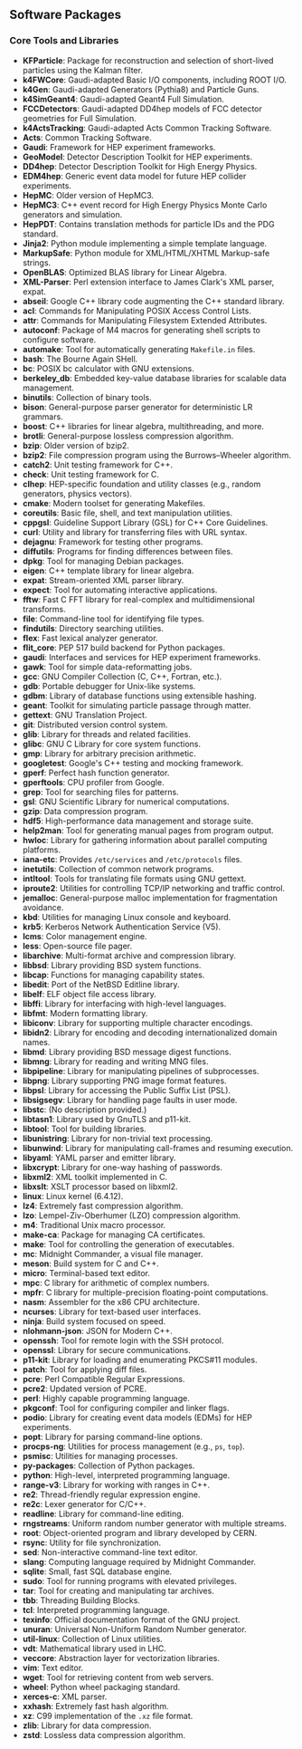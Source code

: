 ## Software Packages

### Core Tools and Libraries
- **KFParticle**: Package for reconstruction and selection of short-lived particles using the Kalman filter.
- **k4FWCore**: Gaudi-adapted Basic I/O components, including ROOT I/O.
- **k4Gen**: Gaudi-adapted Generators (Pythia8) and Particle Guns.
- **k4SimGeant4**: Gaudi-adapted Geant4 Full Simulation.
- **FCCDetectors**: Gaudi-adapted DD4hep models of FCC detector geometries for Full Simulation.
- **k4ActsTracking**: Gaudi-adapted Acts Common Tracking Software.
- **Acts**: Common Tracking Software.
- **Gaudi**: Framework for HEP experiment frameworks.
- **GeoModel**: Detector Description Toolkit for HEP experiments.
- **DD4hep**: Detector Description Toolkit for High Energy Physics.
- **EDM4hep**: Generic event data model for future HEP collider experiments.
- **HepMC**: Older version of HepMC3.
- **HepMC3**: C++ event record for High Energy Physics Monte Carlo generators and simulation.
- **HepPDT**: Contains translation methods for particle IDs and the PDG standard.
- **Jinja2**: Python module implementing a simple template language.
- **MarkupSafe**: Python module for XML/HTML/XHTML Markup-safe strings.
- **OpenBLAS**: Optimized BLAS library for Linear Algebra.
- **XML-Parser**: Perl extension interface to James Clark's XML parser, expat.
- **abseil**: Google C++ library code augmenting the C++ standard library.
- **acl**: Commands for Manipulating POSIX Access Control Lists.
- **attr**: Commands for Manipulating Filesystem Extended Attributes.
- **autoconf**: Package of M4 macros for generating shell scripts to configure software.
- **automake**: Tool for automatically generating `Makefile.in` files.
- **bash**: The Bourne Again SHell.
- **bc**: POSIX bc calculator with GNU extensions.
- **berkeley_db**: Embedded key-value database libraries for scalable data management.
- **binutils**: Collection of binary tools.
- **bison**: General-purpose parser generator for deterministic LR grammars.
- **boost**: C++ libraries for linear algebra, multithreading, and more.
- **brotli**: General-purpose lossless compression algorithm.
- **bzip**: Older version of bzip2.
- **bzip2**: File compression program using the Burrows–Wheeler algorithm.
- **catch2**: Unit testing framework for C++.
- **check**: Unit testing framework for C.
- **clhep**: HEP-specific foundation and utility classes (e.g., random generators, physics vectors).
- **cmake**: Modern toolset for generating Makefiles.
- **coreutils**: Basic file, shell, and text manipulation utilities.
- **cppgsl**: Guideline Support Library (GSL) for C++ Core Guidelines.
- **curl**: Utility and library for transferring files with URL syntax.
- **dejagnu**: Framework for testing other programs.
- **diffutils**: Programs for finding differences between files.
- **dpkg**: Tool for managing Debian packages.
- **eigen**: C++ template library for linear algebra.
- **expat**: Stream-oriented XML parser library.
- **expect**: Tool for automating interactive applications.
- **fftw**: Fast C FFT library for real-complex and multidimensional transforms.
- **file**: Command-line tool for identifying file types.
- **findutils**: Directory searching utilities.
- **flex**: Fast lexical analyzer generator.
- **flit_core**: PEP 517 build backend for Python packages.
- **gaudi**: Interfaces and services for HEP experiment frameworks.
- **gawk**: Tool for simple data-reformatting jobs.
- **gcc**: GNU Compiler Collection (C, C++, Fortran, etc.).
- **gdb**: Portable debugger for Unix-like systems.
- **gdbm**: Library of database functions using extensible hashing.
- **geant**: Toolkit for simulating particle passage through matter.
- **gettext**: GNU Translation Project.
- **git**: Distributed version control system.
- **glib**: Library for threads and related facilities.
- **glibc**: GNU C Library for core system functions.
- **gmp**: Library for arbitrary precision arithmetic.
- **googletest**: Google's C++ testing and mocking framework.
- **gperf**: Perfect hash function generator.
- **gperftools**: CPU profiler from Google.
- **grep**: Tool for searching files for patterns.
- **gsl**: GNU Scientific Library for numerical computations.
- **gzip**: Data compression program.
- **hdf5**: High-performance data management and storage suite.
- **help2man**: Tool for generating manual pages from program output.
- **hwloc**: Library for gathering information about parallel computing platforms.
- **iana-etc**: Provides `/etc/services` and `/etc/protocols` files.
- **inetutils**: Collection of common network programs.
- **intltool**: Tools for translating file formats using GNU gettext.
- **iproute2**: Utilities for controlling TCP/IP networking and traffic control.
- **jemalloc**: General-purpose malloc implementation for fragmentation avoidance.
- **kbd**: Utilities for managing Linux console and keyboard.
- **krb5**: Kerberos Network Authentication Service (V5).
- **lcms**: Color management engine.
- **less**: Open-source file pager.
- **libarchive**: Multi-format archive and compression library.
- **libbsd**: Library providing BSD system functions.
- **libcap**: Functions for managing capability states.
- **libedit**: Port of the NetBSD Editline library.
- **libelf**: ELF object file access library.
- **libffi**: Library for interfacing with high-level languages.
- **libfmt**: Modern formatting library.
- **libiconv**: Library for supporting multiple character encodings.
- **libidn2**: Library for encoding and decoding internationalized domain names.
- **libmd**: Library providing BSD message digest functions.
- **libmng**: Library for reading and writing MNG files.
- **libpipeline**: Library for manipulating pipelines of subprocesses.
- **libpng**: Library supporting PNG image format features.
- **libpsl**: Library for accessing the Public Suffix List (PSL).
- **libsigsegv**: Library for handling page faults in user mode.
- **libstc**: (No description provided.)
- **libtasn1**: Library used by GnuTLS and p11-kit.
- **libtool**: Tool for building libraries.
- **libunistring**: Library for non-trivial text processing.
- **libunwind**: Library for manipulating call-frames and resuming execution.
- **libyaml**: YAML parser and emitter library.
- **libxcrypt**: Library for one-way hashing of passwords.
- **libxml2**: XML toolkit implemented in C.
- **libxslt**: XSLT processor based on libxml2.
- **linux**: Linux kernel (6.4.12).
- **lz4**: Extremely fast compression algorithm.
- **lzo**: Lempel-Ziv-Oberhumer (LZO) compression algorithm.
- **m4**: Traditional Unix macro processor.
- **make-ca**: Package for managing CA certificates.
- **make**: Tool for controlling the generation of executables.
- **mc**: Midnight Commander, a visual file manager.
- **meson**: Build system for C and C++.
- **micro**: Terminal-based text editor.
- **mpc**: C library for arithmetic of complex numbers.
- **mpfr**: C library for multiple-precision floating-point computations.
- **nasm**: Assembler for the x86 CPU architecture.
- **ncurses**: Library for text-based user interfaces.
- **ninja**: Build system focused on speed.
- **nlohmann-json**: JSON for Modern C++.
- **openssh**: Tool for remote login with the SSH protocol.
- **openssl**: Library for secure communications.
- **p11-kit**: Library for loading and enumerating PKCS#11 modules.
- **patch**: Tool for applying diff files.
- **pcre**: Perl Compatible Regular Expressions.
- **pcre2**: Updated version of PCRE.
- **perl**: Highly capable programming language.
- **pkgconf**: Tool for configuring compiler and linker flags.
- **podio**: Library for creating event data models (EDMs) for HEP experiments.
- **popt**: Library for parsing command-line options.
- **procps-ng**: Utilities for process management (e.g., `ps`, `top`).
- **psmisc**: Utilities for managing processes.
- **py-packages**: Collection of Python packages.
- **python**: High-level, interpreted programming language.
- **range-v3**: Library for working with ranges in C++.
- **re2**: Thread-friendly regular expression engine.
- **re2c**: Lexer generator for C/C++.
- **readline**: Library for command-line editing.
- **rngstreams**: Uniform random number generator with multiple streams.
- **root**: Object-oriented program and library developed by CERN.
- **rsync**: Utility for file synchronization.
- **sed**: Non-interactive command-line text editor.
- **slang**: Computing language required by Midnight Commander.
- **sqlite**: Small, fast SQL database engine.
- **sudo**: Tool for running programs with elevated privileges.
- **tar**: Tool for creating and manipulating tar archives.
- **tbb**: Threading Building Blocks.
- **tcl**: Interpreted programming language.
- **texinfo**: Official documentation format of the GNU project.
- **unuran**: Universal Non-Uniform Random Number generator.
- **util-linux**: Collection of Linux utilities.
- **vdt**: Mathematical library used in LHC.
- **veccore**: Abstraction layer for vectorization libraries.
- **vim**: Text editor.
- **wget**: Tool for retrieving content from web servers.
- **wheel**: Python wheel packaging standard.
- **xerces-c**: XML parser.
- **xxhash**: Extremely fast hash algorithm.
- **xz**: C99 implementation of the `.xz` file format.
- **zlib**: Library for data compression.
- **zstd**: Lossless data compression algorithm.
